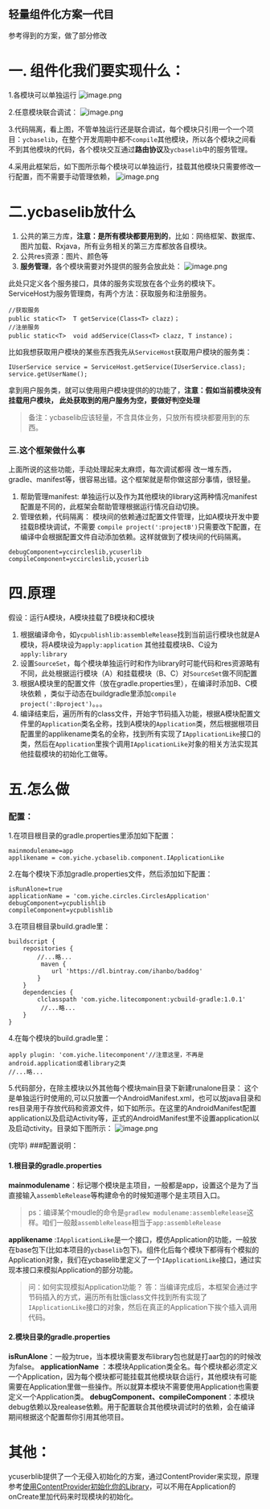 ## 轻量组件化方案一代目
参考得到的方案，做了部分修改
# 一. 组件化我们要实现什么：
1.各模块可以单独运行
![image.png](http://upload-images.jianshu.io/upload_images/2288693-13040f7d10867275.png?imageMogr2/auto-orient/strip%7CimageView2/2/w/1240)

2.任意模块联合调试：
![image.png](http://upload-images.jianshu.io/upload_images/2288693-9f5a49b77047a43b.png?imageMogr2/auto-orient/strip%7CimageView2/2/w/1240)

3.代码隔离，看上图，不管单独运行还是联合调试，每个模块只引用一个一个项目：`ycbaselib`，在整个开发周期中都不`compile`其他模块，所以各个模块之间看不到其他模块的代码，各个模块交互通过**路由协议**及`ycbaselib`中的服务管理。

4.采用此框架后，如下图所示每个模块可以单独运行，挂载其他模块只需要修改一行配置，而不需要手动管理依赖，
![image.png](http://upload-images.jianshu.io/upload_images/2288693-709a07e2ad1ff222.png?imageMogr2/auto-orient/strip%7CimageView2/2/w/1240)

# 二.ycbaselib放什么
1. 公共的第三方库，**注意：是所有模块都要用到的**，比如：网络框架、数据库、图片加载、Rxjava，所有业务相关的第三方库都放各自模块。
2. 公共res资源：图片、颜色等
3. **服务管理**，各个模块需要对外提供的服务会放此处：
![image.png](http://upload-images.jianshu.io/upload_images/2288693-a49a60bb331ff661.png?imageMogr2/auto-orient/strip%7CimageView2/2/w/1240)

此处只定义各个服务接口，具体的服务实现放在各个业务的模块下。
ServiceHost为服务管理商，有两个方法：获取服务和注册服务。
```
//获取服务
public static<T>  T getService(Class<T> clazz)；
//注册服务
public static<T>  void addService(Class<T> clazz, T instance)；  
```
比如我想获取用户模块的某些东西我先从`ServiceHost`获取用户模块的服务类：
```
IUserService service = ServiceHost.getService(IUserService.class);
service.getUserName();
```
拿到用户服务类，就可以使用用户模块提供的的功能了，**注意：假如当前模块没有挂载用户模块， 此处获取到的用户服务为空，要做好判空处理**

> 备注：ycbaselib应该轻量，不含具体业务，只放所有模块都要用到的东西。
### 三.这个框架做什么事
上面所说的这些功能，手动处理起来太麻烦，每次调试都得 改一堆东西，gradle、manifest等，很容易出错。这个框架就是帮你做这部分事情，很轻量。


1. 帮助管理manifest:
单独运行以及作为其他模块的library这两种情况manifest配置是不同的，此框架会帮助管理根据运行情况自动切换。
2. 管理依赖，代码隔离：
模块间的依赖通过配置文件管理，比如A模块开发中要挂载B模块调试，不需要  `compile project(':projectB')`只需要改下配置，在编译中会根据配置文件自动添加依赖。这样就做到了模块间的代码隔离。

```
debugComponent=yccircleslib,ycuserlib
compileComponent=yccircleslib,ycuserlib
```



# 四.原理
假设：运行A模块，A模块挂载了B模块和C模块
1. 根据编译命令，如`ycpublishlib:assembleRelease`找到当前运行模块也就是A模块，将A模块设为`apply:application` 其他挂载模块B、C设为`apply:library`
2. 设置`SourceSet`，每个模块单独运行时和作为library时可能代码和res资源略有不同，此处根据运行模块（A）和挂载模块（B、C）对`SourceSet`做不同配置
3. 根据A模块里的配置文件（放在gradle.properties里），在编译时添加B、C模块依赖 ，类似于动态在buildgradle里添加`compile project(':Bproject')`。。。
4. 编译结束后，遍历所有的class文件，开始字节码插入功能，根据A模块配置文件里的`Application`类名全称，找到A模块的`Application`类，然后根据根项目配置里的applikename类名的全称，找到所有实现了`IApplicationLike`接口的类，然后在`Application`里挨个调用`IApplicationLike`对象的相关方法实现其他挂载模块的初始化工做等。

# 五.怎么做
### 配置：
1.在项目根目录的gradle.properties里添加如下配置：

```
mainmodulename=app
applikename = com.yiche.ycbaselib.component.IApplicationLike
```
2.在每个模块下添加gradle.properties文件，然后添加如下配置：

```
isRunAlone=true
applicationName = 'com.yiche.circles.CirclesApplication'
debugComponent=ycpublishlib
compileComponent=ycpublishlib
```
3.在项目根目录build.gradle里：

```
buildscript {
    repositories {
        //...略...
         maven {
            url 'https://dl.bintray.com/ihanbo/baddog'
        }
    }
    dependencies {
        clclasspath 'com.yiche.litecomponent:ycbuild-gradle:1.0.1'
         //...略...
    }
}
```

4.在每个模块的build.gradle里：

```
apply plugin: 'com.yiche.litecomponent'//注意这里，不再是android.application或者library之类
//...略...
```
5.代码部分，在除主模块以外其他每个模块main目录下新建runalone目录：
这个是单独运行时使用的,可以只放置一个AndroidManifest.xml，也可以放java目录和res目录用于存放代码和资源文件，如下如所示。在这里的AndroidManifest配置application以及启动Activity等，正式的AndroidManifest里不设置application以及启动ctivity。目录如下图所示：
![image.png](http://upload-images.jianshu.io/upload_images/2288693-3b492de02edb5cfa.png?imageMogr2/auto-orient/strip%7CimageView2/2/w/1240)




(完毕)
###配置说明：
#### 1.根目录的gradle.properties
**mainmodulename**：标记哪个模块是主项目，一般都是app，设置这个是为了当直接输入`assembleRelease`等构建命令的时候知道哪个是主项目入口。
> ps：编译某个moudle的命令是`gradlew modulename:assembleRelease`这样。咱们一般敲`assembleRelease`相当于`app:assembleRelease`

**applikename** :`IApplicationLike`是一个接口，模仿Application的功能，一般放在base包下(比如本项目的`ycbaselib`包下)。组件化后每个模块下都得有个模拟的Application对象，我们在ycbaselib里定义了一个`IApplicationLike`接口，通过实现本接口来模拟Application的部分功能。

> 问：如何实现模拟Application功能？
> 答：当编译完成后，本框架会通过字节码插入的方式，遍历所有肚饿class文件找到所有实现了`IApplicationLike`接口的对象，然后在真正的Application下挨个插入调用代码。
#### 2.模块目录的gradle.properties
**isRunAlone**：一般为true，当本模块需要发布library包也就是打aar包的的时候改为false。
**applicationName** ：本模块Application类全名。每个模块都必须定义一个Application，因为每个模块都可能挂载其他模块联合运行，其他模块有可能需要在Application里做一些操作。所以就算本模块不需要使用Application也需要定义一个Application类。
**debugComponent、compileComponent**：本模块debug依赖以及realease依赖。用于配置联合其他模块调试时的依赖，会在编译期间根据这个配置帮你引用其他项目。


# 其他：
ycuserblib提供了一个无侵入初始化的方案，通过ContentProvider来实现，原理参考[使用ContentProvider初始化你的Library](https://www.jianshu.com/p/5c0570263dfd)，可以不用在Application的onCreate里加代码来时现模块的初始化。



